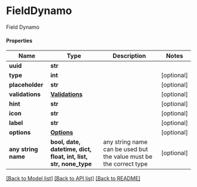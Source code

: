 # FieldDynamo

Field Dynamo

#### Properties
Name | Type | Description | Notes
------------ | ------------- | ------------- | -------------
**uuid** | **str** |  | 
**type** | **int** |  | [optional] 
**placeholder** | **str** |  | [optional] 
**validations** | [**Validations**](Validations.md) |  | [optional] 
**hint** | **str** |  | [optional] 
**icon** | **str** |  | [optional] 
**label** | **str** |  | [optional] 
**options** | [**Options**](Options.md) |  | [optional] 
**any string name** | **bool, date, datetime, dict, float, int, list, str, none_type** | any string name can be used but the value must be the correct type | [optional]

[[Back to Model list]](../README.md#documentation-for-models) [[Back to API list]](../README.md#documentation-for-api-endpoints) [[Back to README]](../README.md)


